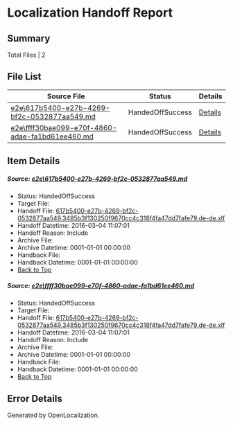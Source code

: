 # <a name='report-top'></a> Localization Handoff Report

## Summary
 Total Files | 2

## File List
 Source File | Status | Details 
 ----------- | ------ | ------- 
 [e2e\617b5400-e27b-4269-bf2c-0532877aa549.md](https://github.com/OpenLocalizationTest/oltest/blob/59afd9652ef9afca00b8dbebcfc660d677d8bb54/e2e/617b5400-e27b-4269-bf2c-0532877aa549.md) | HandedOffSuccess | [Details](#a80fa9a009198babef9ac73f91d2922e91e9ece11)
 [e2e\ffff30bae099-e70f-4860-adae-fa1bd61ee460.md](https://github.com/OpenLocalizationTest/oltest/blob/59afd9652ef9afca00b8dbebcfc660d677d8bb54/e2e/ffff30bae099-e70f-4860-adae-fa1bd61ee460.md) | HandedOffSuccess | [Details](#a80fa9a009198babef9ac73f91d2922e91e9ece12)

## Item Details
##### <a name='a80fa9a009198babef9ac73f91d2922e91e9ece11'></a> Source: [e2e\617b5400-e27b-4269-bf2c-0532877aa549.md](https://github.com/OpenLocalizationTest/oltest/blob/59afd9652ef9afca00b8dbebcfc660d677d8bb54/e2e/617b5400-e27b-4269-bf2c-0532877aa549.md)
* Status: HandedOffSuccess
* Target File: 
* Handoff File: [617b5400-e27b-4269-bf2c-0532877aa549.3485b3f130250f9670cc4c318f4fa47dd7fafe79.de-de.xlf](https://github.com/OpenLocalizationTestOrg/olhandoff/blob/959f3aed9ecc0b349efbffe882935b61919132e2/ol-handoff/OpenLocalizationTestOrg/oltest.de-de/qimu/ht/617b5400-e27b-4269-bf2c-0532877aa549.3485b3f130250f9670cc4c318f4fa47dd7fafe79.de-de.xlf)
* Handoff Datetime: 2016-03-04 11:07:01
* Handoff Reason: Include
* Archive File: 
* Archive Datetime: 0001-01-01 00:00:00
* Handback File: 
* Handback Datetime: 0001-01-01 00:00:00
* [Back to Top](#report-top)

##### <a name='a80fa9a009198babef9ac73f91d2922e91e9ece12'></a> Source: [e2e\ffff30bae099-e70f-4860-adae-fa1bd61ee460.md](https://github.com/OpenLocalizationTest/oltest/blob/59afd9652ef9afca00b8dbebcfc660d677d8bb54/e2e/ffff30bae099-e70f-4860-adae-fa1bd61ee460.md)
* Status: HandedOffSuccess
* Target File: 
* Handoff File: [617b5400-e27b-4269-bf2c-0532877aa549.3485b3f130250f9670cc4c318f4fa47dd7fafe79.de-de.xlf](https://github.com/OpenLocalizationTestOrg/olhandoff/blob/959f3aed9ecc0b349efbffe882935b61919132e2/ol-handoff/OpenLocalizationTestOrg/oltest.de-de/qimu/ht/617b5400-e27b-4269-bf2c-0532877aa549.3485b3f130250f9670cc4c318f4fa47dd7fafe79.de-de.xlf)
* Handoff Datetime: 2016-03-04 11:07:01
* Handoff Reason: Include
* Archive File: 
* Archive Datetime: 0001-01-01 00:00:00
* Handback File: 
* Handback Datetime: 0001-01-01 00:00:00
* [Back to Top](#report-top)


## Error Details

Generated by OpenLocalization.
